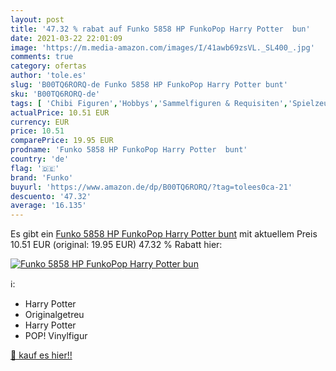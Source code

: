 ```yaml
---
layout: post
title: '47.32 % rabat auf Funko 5858 HP FunkoPop Harry Potter  bun'
date: 2021-03-22 22:01:09
image: 'https://m.media-amazon.com/images/I/41awb69zsVL._SL400_.jpg'
comments: true
category: ofertas
author: 'tole.es'
slug: 'B00TQ6RORQ-de Funko 5858 HP FunkoPop Harry Potter bunt'
sku: 'B00TQ6RORQ-de'
tags: [ 'Chibi Figuren','Hobbys','Sammelfiguren & Requisiten','Spielzeug','funko', ]
actualPrice: 10.51 EUR
currency: EUR
price: 10.51
comparePrice: 19.95 EUR
prodname: 'Funko 5858 HP FunkoPop Harry Potter  bunt'
country: 'de'
flag: '🇩🇪'
brand: 'Funko'
buyurl: 'https://www.amazon.de/dp/B00TQ6RORQ/?tag=tolees0ca-21'
descuento: '47.32'
average: '16.135'
---
```


Es gibt ein [Funko 5858 HP FunkoPop Harry Potter  bunt](https://www.amazon.de/dp/B00TQ6RORQ/?tag=tolees0ca-21) mit aktuellem Preis 10.51 EUR (original: 19.95 EUR) 47.32 % Rabatt hier:

[![Funko 5858 HP FunkoPop Harry Potter  bun](https://m.media-amazon.com/images/I/41awb69zsVL._SL400_.jpg)](https://www.amazon.de/dp/B00TQ6RORQ/?tag=tolees0ca-21)

ℹ️:

- Harry Potter
- Originalgetreu
- Harry Potter
- POP! Vinylfigur

[🛒 kauf es hier!!](https://www.amazon.de/dp/B00TQ6RORQ/?tag=tolees0ca-21)

